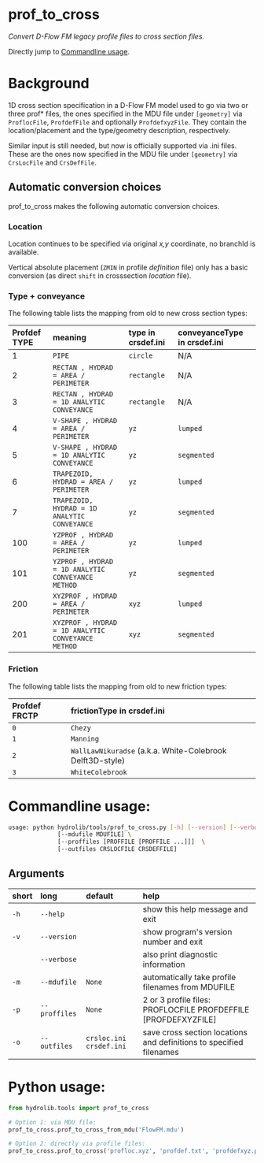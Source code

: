 prof_to_cross
=============
*Convert D-Flow FM legacy profile files to cross section files.*

Directly jump to [Commandline usage](#Commandline-usage).

# Background
1D cross section specification in a D-Flow FM model used to go via two or three prof* files,
the ones specified in the MDU file under `[geometry]` via `ProflocFile`, `ProfdefFile`
and optionally `ProfdefxyzFile`. They contain the location/placement and the type/geometry description, respectively.

Similar input is still needed, but now is officially supported via .ini files.
These are the ones now specified in the MDU file under `[geometry]` via `CrsLocFile` and `CrsDefFile`.

## Automatic conversion choices
prof_to_cross makes the following automatic conversion choices.
### Location
Location continues to be specified via original *x,y* coordinate, no branchId is available.

Vertical absolute placement (`ZMIN` in profile *definition* file) only has a basic conversion
(as direct `shift` in crosssection *location* file).

### Type + conveyance
The following table lists the mapping from old to new cross section types:

|Profdef TYPE|meaning|type in crsdef.ini|conveyanceType in crsdef.ini|
| :--- | :--- | :--- | :--- |
|1|`PIPE`|`circle`|N/A|
|2|`RECTAN , HYDRAD = AREA / PERIMETER`|`rectangle`|N/A|
|3|`RECTAN , HYDRAD = 1D ANALYTIC CONVEYANCE`|`rectangle`|N/A|
|4|`V-SHAPE , HYDRAD = AREA / PERIMETER`|`yz`|`lumped`|
|5|`V-SHAPE , HYDRAD = 1D ANALYTIC CONVEYANCE`|`yz`|`segmented`|
|6|`TRAPEZOID, HYDRAD = AREA / PERIMETER`|`yz`|`lumped`|
|7|`TRAPEZOID, HYDRAD = 1D ANALYTIC CONVEYANCE`|`yz`|`segmented`|
|100|`YZPROF , HYDRAD = AREA / PERIMETER`|`yz`|`lumped`|
|101|`YZPROF , HYDRAD = 1D ANALYTIC CONVEYANCE METHOD`|`yz`|`segmented`|
|200|`XYZPROF , HYDRAD = AREA / PERIMETER`|`xyz`|`lumped`|
|201|`XYZPROF , HYDRAD = 1D ANALYTIC CONVEYANCE METHOD`|`xyz`|`segmented`|

### Friction
The following table lists the mapping from old to new friction types:

|Profdef FRCTP|frictionType in crsdef.ini
| :--- | :--- |
|`0`|`Chezy`|
|`1`|`Manning`|
|`2`|`WallLawNikuradse` (a.k.a. White-Colebrook Delft3D-style)|
|`3`|`WhiteColebrook`|


# Commandline usage:
```bash
usage: python hydrolib/tools/prof_to_cross.py [-h] [--version] [--verbose] \
              [--mdufile MDUFILE] \
              [--proffiles [PROFFILE [PROFFILE ...]]]  \
              [--outfiles CRSLOCFILE CRSDEFFILE]
```

## Arguments

|short|long|default|help|
| :--- | :--- | :--- | :--- |
|`-h`|`--help`||show this help message and exit|
|`-v`|`--version`||show program's version number and exit|
||`--verbose`||also print diagnostic information|
|`-m`|`--mdufile`|`None`|automatically take profile filenames from MDUFILE|
|`-p`|`--proffiles`|`None`|2 or 3 profile files: PROFLOCFILE PROFDEFFILE [PROFDEFXYZFILE]|
|`-o`|`--outfiles` |`crsloc.ini crsdef.ini`|save cross section locations and definitions to specified filenames|

# Python usage:
```python
from hydrolib.tools import prof_to_cross

# Option 1: via MDU file:
prof_to_cross.prof_to_cross_from_mdu('FlowFM.mdu')

# Option 2: directly via profile files:
prof_to_cross.prof_to_cross('profloc.xyz', 'profdef.txt', 'profdefxyz.pliz')
```
